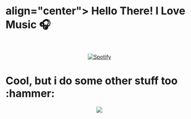 <h1> align="center">
  Hello There! I Love Music 🎧
</h1>

&nbsp;<div align="center">
  [![Spotify](https://spotify-ux.vercel.app/api/spotify)](https://open.spotify.com/user/84zoirugbpmieolp8lwxz15je)
</div>

<h1>
  Cool, but i do some other stuff too :hammer:
</h1>

<p align="center">
  <img src="https://readme.andyruwruw.com/api/skills">
</p>
